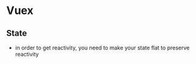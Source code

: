 # Vuex

## State
- in order to get reactivity, you need to make your state flat to preserve reactivity